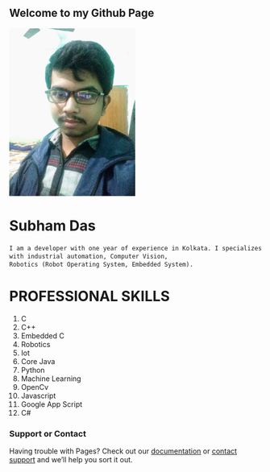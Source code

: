 ## Welcome to my Github Page


<p align="left">
<img src="images/IMG_20201218_191808%20(3).jpeg" alt="subham das" width=250 /> 

<h1 align="left">Subham Das</h1>


```
I am a developer with one year of experience in Kolkata. I specializes with industrial automation, Computer Vision, 
Robotics (Robot Operating System, Embedded System). 
```
</p>
<h1>PROFESSIONAL SKILLS</h1>

1. C
2. C++
3. Embedded C
4. Robotics
5. Iot
6. Core Java
7. Python
8. Machine Learning
9. OpenCv
10. Javascript
11. Google App Script
12. C#


### Support or Contact

Having trouble with Pages? Check out our [documentation](https://docs.github.com/categories/github-pages-basics/) or [contact support](https://github.com/contact) and we’ll help you sort it out.
